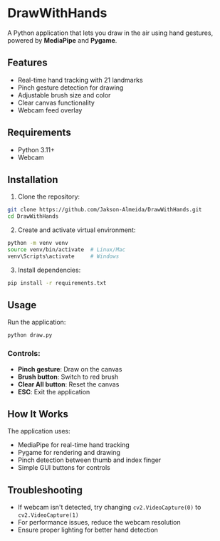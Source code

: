# DrawWithHands

A Python application that lets you draw in the air using hand gestures, powered by **MediaPipe** and **Pygame**.

## Features
- Real-time hand tracking with 21 landmarks
- Pinch gesture detection for drawing
- Adjustable brush size and color
- Clear canvas functionality
- Webcam feed overlay

## Requirements
- Python 3.11+
- Webcam

## Installation

1. Clone the repository:
```bash
git clone https://github.com/Jakson-Almeida/DrawWithHands.git
cd DrawWithHands
```

2. Create and activate virtual environment:
```bash
python -m venv venv
source venv/bin/activate  # Linux/Mac
venv\Scripts\activate     # Windows
```

3. Install dependencies:
```bash
pip install -r requirements.txt
```

## Usage
Run the application:
```bash
python draw.py
```

### Controls:
- **Pinch gesture**: Draw on the canvas
- **Brush button**: Switch to red brush
- **Clear All button**: Reset the canvas
- **ESC**: Exit the application

## How It Works
The application uses:
- MediaPipe for real-time hand tracking
- Pygame for rendering and drawing
- Pinch detection between thumb and index finger
- Simple GUI buttons for controls

## Troubleshooting
- If webcam isn't detected, try changing `cv2.VideoCapture(0)` to `cv2.VideoCapture(1)`
- For performance issues, reduce the webcam resolution
- Ensure proper lighting for better hand detection

